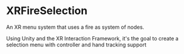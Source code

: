 # XRFireSelection
An XR menu system that uses a fire as system of nodes.

Using Unity and the XR Interaction Framework, it's the goal to create a selection menu with controller and hand tracking support
